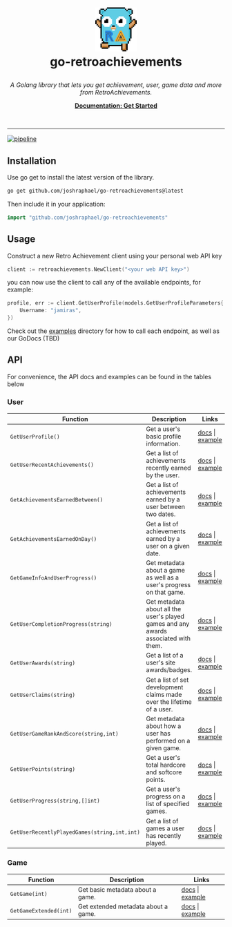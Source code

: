 # <p align="center">![ra_gopher](assets/ra_gopher_small.png "Retro Achievements Gopher")<br>go-retroachievements</p>

<p align="center">
    <i>A Golang library that lets you get achievement, user, game data and more from RetroAchievements.</i>
</p>

<p align="center">
    <a href="https://api-docs.retroachievements.org/getting-started.html"><strong>Documentation: Get Started</strong></a>
</p>

<br>
<hr />

[![pipeline](https://github.com/joshraphael/go-retroachievements/actions/workflows/ci.yaml/badge.svg)](https://github.com/joshraphael/go-retroachievements/actions)

## Installation
Use go get to install the latest version of the library.
```sh
go get github.com/joshraphael/go-retroachievements@latest
```
Then include it in your application:
```go
import "github.com/joshraphael/go-retroachievements"
```

## Usage

Construct a new Retro Achievement client using your personal web API key

```go
client := retroachievements.NewClient("<your web API key>")
```

you can now use the client to call any of the available endpoints, for example:

```go
profile, err := client.GetUserProfile(models.GetUserProfileParameters{
	Username: "jamiras",
})
```

Check out the [examples](examples/) directory for how to call each endpoint, as well as our GoDocs (TBD)

## API
For convenience, the API docs and examples can be found in the tables below

<h3>User</h3>

|Function|Description|Links|
|-|-|-|
|`GetUserProfile()`|Get a user's basic profile information.|[docs](https://api-docs.retroachievements.org/v1/get-user-profile.html) \| [example](examples/user/getuserprofile/getuserprofile.go)|
|`GetUserRecentAchievements()`|Get a list of achievements recently earned by the user.|[docs](https://api-docs.retroachievements.org/v1/get-user-recent-achievements.html) \| [example](examples/user/getuserrecentachievements/getuserrecentachievements.go)|
|`GetAchievementsEarnedBetween()`|Get a list of achievements earned by a user between two dates.|[docs](https://api-docs.retroachievements.org/v1/get-achievements-earned-between.html) \| [example](examples/user/getachievementsearnedbetween/getachievementsearnedbetween.go)|
|`GetAchievementsEarnedOnDay()`|Get a list of achievements earned by a user on a given date.|[docs](https://api-docs.retroachievements.org/v1/get-achievements-earned-on-day.html) \| [example](examples/user/getachievementsearnedonday/getachievementsearnedonday.go)|
|`GetGameInfoAndUserProgress()`|Get metadata about a game as well as a user's progress on that game.|[docs](https://api-docs.retroachievements.org/v1/get-game-info-and-user-progress.html) \| [example](examples/user/getgameinfoanduserprogress/getgameinfoanduserprogress.go)|
|`GetUserCompletionProgress(string)`|Get metadata about all the user's played games and any awards associated with them.|[docs](https://api-docs.retroachievements.org/v1/get-user-completion-progress.html) \| [example](examples/user/getusercompletionprogress/getusercompletionprogress.go)|
|`GetUserAwards(string)`|Get a list of a user's site awards/badges.|[docs](https://api-docs.retroachievements.org/v1/get-user-awards.html) \| [example](examples/user/getuserawards/getuserawards.go)|
|`GetUserClaims(string)`|Get a list of set development claims made over the lifetime of a user.|[docs](https://api-docs.retroachievements.org/v1/get-user-claims.html) \| [example](examples/user/getuserclaims/getuserclaims.go)|
|`GetUserGameRankAndScore(string,int)`|Get metadata about how a user has performed on a given game.|[docs](https://api-docs.retroachievements.org/v1/get-user-game-rank-and-score.html) \| [example](examples/user/getusergamerankandscore/getusergamerankandscore.go)|
|`GetUserPoints(string)`|Get a user's total hardcore and softcore points.|[docs](https://api-docs.retroachievements.org/v1/get-user-points.html) \| [example](examples/user/getuserpoints/getuserpoints.go)|
|`GetUserProgress(string,[]int)`|Get a user's progress on a list of specified games.|[docs](https://api-docs.retroachievements.org/v1/get-user-progress.html) \| [example](examples/user/getuserprogress/getuserprogress.go)|
|`GetUserRecentlyPlayedGames(string,int,int)`|Get a list of games a user has recently played.|[docs](https://api-docs.retroachievements.org/v1/get-user-recently-played-games.html) \| [example](examples/user/getuserrecentlyplayedgames/getuserrecentlyplayedgames.go)|

<h3>Game</h3>

|Function|Description|Links|
|-|-|-|
|`GetGame(int)`|Get basic metadata about a game.|[docs](https://api-docs.retroachievements.org/v1/get-game.html) \| [example](examples/game/getgame/getgame.go)|
|`GetGameExtended(int)`|Get extended metadata about a game.|[docs](https://api-docs.retroachievements.org/v1/get-game-extended.html) \| [example](examples/game/getgameextended/getgameextended.go)|
